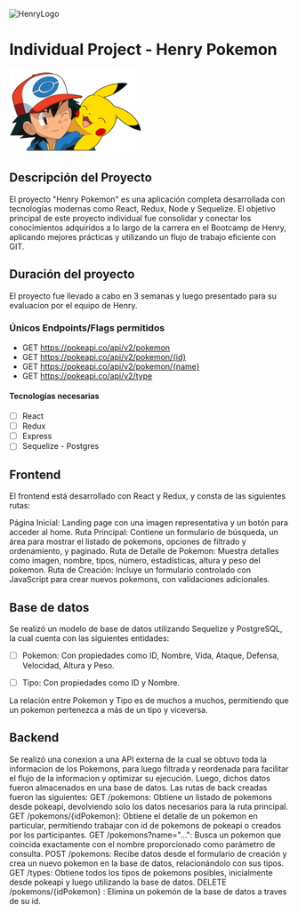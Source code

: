 ![HenryLogo](https://d31uz8lwfmyn8g.cloudfront.net/Assets/logo-henry-white-lg.png)

# Individual Project - Henry Pokemon

<img height="150" src="./pokemon.png" />

## Descripción del Proyecto


El proyecto "Henry Pokemon" es una aplicación completa desarrollada con tecnologías modernas como React, Redux, Node y Sequelize. El objetivo principal de este proyecto individual fue consolidar y conectar los conocimientos adquiridos a lo largo de la carrera en el Bootcamp de Henry, aplicando mejores prácticas y utilizando un flujo de trabajo eficiente con GIT.

## Duración del proyecto

El proyecto fue llevado a cabo en 3 semanas y luego presentado para su evaluacion por el equipo de Henry.


### Únicos Endpoints/Flags permitidos

- GET <https://pokeapi.co/api/v2/pokemon>
- GET <https://pokeapi.co/api/v2/pokemon/{id}>
- GET <https://pokeapi.co/api/v2/pokemon/{name}>
- GET <https://pokeapi.co/api/v2/type>


#### Tecnologías necesarias

- [ ] React
- [ ] Redux
- [ ] Express
- [ ] Sequelize - Postgres

## Frontend

El frontend está desarrollado con React y Redux, y consta de las siguientes rutas:

Página Inicial: Landing page con una imagen representativa y un botón para acceder al home.
Ruta Principal: Contiene un formulario de búsqueda, un área para mostrar el listado de pokemons, opciones de filtrado y ordenamiento, y paginado.
Ruta de Detalle de Pokemon: Muestra detalles como imagen, nombre, tipos, número, estadísticas, altura y peso del pokemon.
Ruta de Creación: Incluye un formulario controlado con JavaScript para crear nuevos pokemons, con validaciones adicionales.



## Base de datos

Se realizó un modelo de base de datos utilizando Sequelize y PostgreSQL, la cual cuenta con las siguientes entidades:

- [ ] Pokemon: Con propiedades como ID, Nombre, Vida, Ataque, Defensa, Velocidad, Altura y Peso.



  
- [ ] Tipo: Con propiedades como ID y Nombre.


La relación entre Pokemon y Tipo es de muchos a muchos, permitiendo que un pokemon pertenezca a más de un tipo y viceversa.



## Backend

Se realizó una conexion a una API externa de la cual se obtuvo toda la informacion de los Pokemons, para luego filtrada y reordenada para facilitar el flujo de la informacion y optimizar su ejecución.
Luego, dichos datos fueron almacenados en una base de datos.
Las rutas de back creadas fueron las siguientes:
GET /pokemons: Obtiene un listado de pokemons desde pokeapi, devolviendo solo los datos necesarios para la ruta principal.
GET /pokemons/{idPokemon}: Obtiene el detalle de un pokemon en particular, permitiendo trabajar con id de pokemons de pokeapi o creados por los participantes.
GET /pokemons?name="...": Busca un pokemon que coincida exactamente con el nombre proporcionado como parámetro de consulta.
POST /pokemons: Recibe datos desde el formulario de creación y crea un nuevo pokemon en la base de datos, relacionándolo con sus tipos.
GET /types: Obtiene todos los tipos de pokemons posibles, inicialmente desde pokeapi y luego utilizando la base de datos.
DELETE /pokemons/{idPokemon} : Elimina un pokemón de la base de datos a traves de su id.



